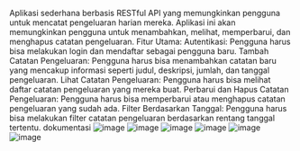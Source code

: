 Aplikasi sederhana berbasis RESTful API yang memungkinkan pengguna untuk mencatat pengeluaran harian mereka. Aplikasi ini akan memungkinkan pengguna untuk menambahkan, melihat, memperbarui, dan menghapus catatan pengeluaran.
Fitur Utama:
Autentikasi: Pengguna harus bisa melakukan login dan mendaftar sebagai pengguna baru.
Tambah Catatan Pengeluaran: Pengguna harus bisa menambahkan catatan baru yang mencakup informasi seperti judul, deskripsi, jumlah, dan tanggal pengeluaran.
Lihat Catatan Pengeluaran: Pengguna harus bisa melihat daftar catatan pengeluaran yang mereka buat.
Perbarui dan Hapus Catatan Pengeluaran: Pengguna harus bisa memperbarui atau menghapus catatan pengeluaran yang sudah ada.
Filter Berdasarkan Tanggal: Pengguna harus bisa melakukan filter catatan pengeluaran berdasarkan rentang tanggal tertentu.
dokumentasi
![image](https://github.com/danuteguhherip/Catatan-Pengeluaran-Harian_Pemograman-API/assets/124540466/f620dba6-b319-4106-b2ba-9588dad85af6)
![image](https://github.com/danuteguhherip/Catatan-Pengeluaran-Harian_Pemograman-API/assets/124540466/c8b21497-cc1e-4523-aa3a-95b2c7296a32)
![image](https://github.com/danuteguhherip/Catatan-Pengeluaran-Harian_Pemograman-API/assets/124540466/3e1ba384-8218-4abb-a3b9-1268cbe5836e)
![image](https://github.com/danuteguhherip/Catatan-Pengeluaran-Harian_Pemograman-API/assets/124540466/8edab8ce-0322-40f0-9701-d12368c45441)
![image](https://github.com/danuteguhherip/Catatan-Pengeluaran-Harian_Pemograman-API/assets/124540466/9c6b2889-38a2-41e4-874a-706b1fcce7c2)
![image](https://github.com/danuteguhherip/Catatan-Pengeluaran-Harian_Pemograman-API/assets/124540466/b5808d66-e617-40da-a9e7-7a299c7208bf)






